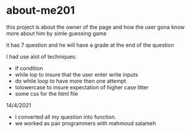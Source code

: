 # about-me201
this project is about the owner of the page and how the user gona know more about him by simle guessing game 

it has 7 question and he will have a grade at the end of the question 

I had use alot of techniques:

* if condition 
* while lop to insure that the user enter write inputs
* do while loop to have more then one attempt
* tolowercase to insure expectation of higher case litter
* some css for the html file

14/4/2021

* I converted all my question into function.
* we worked as pair programmers with mahmoud salameh
